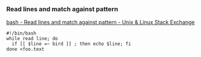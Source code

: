 ### Read lines and match against pattern 


[bash - Read lines and match against pattern - Unix &amp; Linux Stack Exchange](https://unix.stackexchange.com/questions/190814/read-lines-and-match-against-pattern)


 

```shell
#!/bin/bash
while read line; do
  if [[ $line =~ bird ]] ; then echo $line; fi
done <foo.text
```
